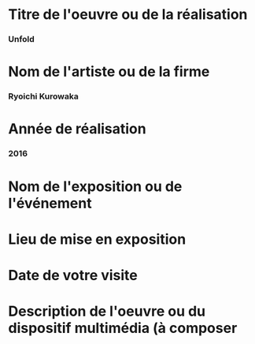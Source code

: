 # Titre de l'oeuvre ou de la réalisation
### Unfold
# Nom de l'artiste ou de la firme
### Ryoichi Kurowaka
# Année de réalisation
### 2016
# Nom de l'exposition ou de l'événement
# Lieu de mise en exposition
# Date de votre visite
# Description de l'oeuvre ou du dispositif multimédia (à composer ou reprendre la description offerte sur le site de l'artiste ou le cartel de l'exposition en citant bien sa source)
# Explications sur la mise en espace de l'oeuvre ou du dispositif (texte à composer)
#  Liste des composantes et techniques de l'oeuvre ou du dispositif (ex. : réalité virtuelle, projecteurs, caméra USB, anneau lumineux...)
# Liste des éléments nécessaires pour la mise en exposition (ex. : crochets, sac de sable, câbles de soutien...) 
# Ce qui vous a plu, vous a donné des idées et justifications
# Aspect que vous ne souhaiteriez pas retenir pour vos propres créations ou que vous feriez autrement et justifications


